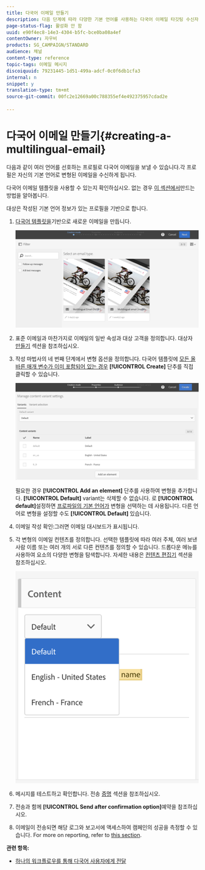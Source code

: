 ```yaml
---
title: 다국어 이메일 만들기
description: 다음 단계에 따라 다양한 기본 언어를 사용하는 다국어 이메일 타깃팅 수신자를 만듭니다.
page-status-flag: 활성화 안 함
uuid: e90f4ec8-14e3-4304-b5fc-bce0ba08a4ef
contentOwner: 자우비
products: SG_CAMPAIGN/STANDARD
audience: 채널
content-type: reference
topic-tags: 이메일 메시지
discoiquuid: 79231445-1d51-499a-adcf-0c0f6db1cfa3
internal: n
snippet: y
translation-type: tm+mt
source-git-commit: 00fc2e12669a00c788355ef4e492375957cdad2e

---
```



# 다국어 이메일 만들기{#creating-a-multilingual-email}

다음과 같이 여러 언어를 선호하는 프로필로 다국어 이메일을 보낼 수 있습니다.각 프로필은 자신의 기본 언어로 변형된 이메일을 수신하게 됩니다.

다국어 이메일 템플릿을 사용할 수 있는지 확인하십시오. 없는 경우 [이 섹션에서](../../start/using/creating-a-multilingual-template.md)만드는 방법을 알아봅니다.

대상은 작성된 기본 언어 정보가 있는 프로필을 기반으로 합니다.

1. [다국어 템플릿을](../../start/using/creating-a-multilingual-template.md)기반으로 새로운 이메일을 만듭니다.

   ![](assets/multi_create1.png)

1. 표준 이메일과 마찬가지로 이메일의 일반 속성과 대상 고객을 정의합니다. 대상자 [만들기](../../audiences/using/creating-audiences.md) 섹션을 참조하십시오.
1. 작성 마법사의 네 번째 단계에서 변형 옵션을 정의합니다. 다국어 템플릿에 [모든 올바른 매개 변수가 이미 포함되어 있는 경우](../../start/using/creating-a-multilingual-template.md) **[!UICONTROL Create]** 단추를 직접 클릭할 수 있습니다.

   ![](assets/multi_create4.png)

   필요한 경우 **[!UICONTROL Add an element]** 단추를 사용하여 변형을 추가합니다. **[!UICONTROL Default]** variant는 삭제할 수 없습니다. 로 **[!UICONTROL default]**&#x200B;설정하면 [프로파일의 기본 언어가](../../audiences/using/creating-profiles.md) 변형을 선택하는 데 사용됩니다. 다른 언어로 변형을 설정할 수도 **[!UICONTROL Default]** 있습니다.

1. 이메일 작성 확인:그러면 이메일 대시보드가 표시됩니다.
1. 각 변형의 이메일 컨텐츠를 정의합니다. 선택한 템플릿에 따라 여러 주체, 여러 보낸 사람 이름 또는 여러 개의 서로 다른 컨텐츠를 정의할 수 있습니다. 드롭다운 메뉴를 사용하여 요소의 다양한 변형을 탐색합니다. 자세한 내용은 [컨텐츠 편집기](../../designing/using/overview.md) 섹션을 참조하십시오.

   ![](assets/multi_selectcontent.png)

1. 메시지를 테스트하고 확인합니다. 전송 [증명](../../sending/using/managing-test-profiles-and-sending-proofs.md#sending-proofs) 섹션을 참조하십시오.
1. 전송과 함께 **[!UICONTROL Send after confirmation option]**&#x200B;예약을 참조하십시오.
1. 이메일이 전송되면 해당 로그와 보고서에 액세스하여 캠페인의 성공을 측정할 수 있습니다. For more on reporting, refer to [this section](../../reporting/using/about-dynamic-reports.md).

**관련 항목:**

* [하나의 워크플로우를 통해 다국어 사용자에게 전달](https://helpx.adobe.com/campaign/kb/simplify-campaign-management.html#Engageyourcustomersateverystep)
